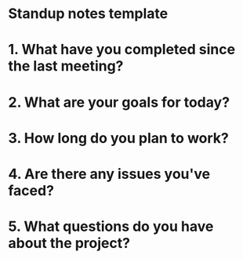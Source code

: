 # Standup notes template
#
# 1. What have you completed since the last meeting?
# 2. What are your goals for today?
# 3. How long do you plan to work?
# 4. Are there any issues you've faced?
# 5. What questions do you have about the project?
# 